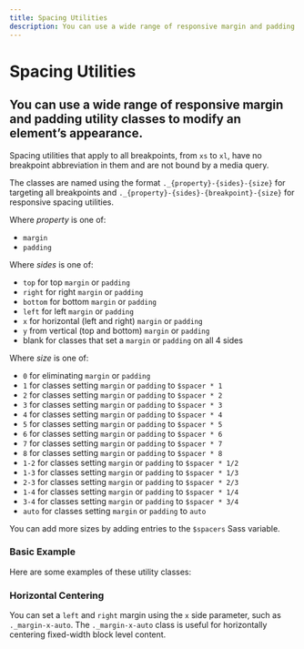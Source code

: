 ```yaml
---
title: Spacing Utilities
description: You can use a wide range of responsive margin and padding utility classes to modify an element’s appearance. 
---
```


<script setup>
import * as examples from './examples';
</script>

# Spacing Utilities

## You can use a wide range of responsive margin and padding utility classes to modify an element’s appearance. 

Spacing utilities that apply to all breakpoints, from `xs` to `xl`, have no breakpoint abbreviation in them and are not bound by a media query.

The classes are named using the format `._{property}-{sides}-{size}` for targeting all breakpoints and `._{property}-{sides}-{breakpoint}-{size}` for responsive spacing utilities.

Where *property* is one of:
- `margin`
- `padding`

Where *sides* is one of:
- `top` for top `margin` or `padding`
- `right` for right `margin` or `padding`
- `bottom` for bottom `margin` or `padding`
- `left` for left `margin` or `padding`
- `x` for horizontal (left and right) `margin` or `padding`
- `y` from vertical (top and bottom) `margin` or `padding`
- blank for classes that set a `margin` or `padding` on all 4 sides

Where *size* is one of:
- `0` for eliminating `margin` or `padding`
- `1` for classes setting `margin` or `padding` to `$spacer * 1`
- `2` for classes setting `margin` or `padding` to `$spacer * 2`
- `3` for classes setting `margin` or `padding` to `$spacer * 3`
- `4` for classes setting `margin` or `padding` to `$spacer * 4`
- `5` for classes setting `margin` or `padding` to `$spacer * 5`
- `6` for classes setting `margin` or `padding` to `$spacer * 6`
- `7` for classes setting `margin` or `padding` to `$spacer * 7`
- `8` for classes setting `margin` or `padding` to `$spacer * 8`
- `1-2` for classes setting `margin` or `padding` to `$spacer * 1/2`
- `1-3` for classes setting `margin` or `padding` to `$spacer * 1/3`
- `2-3` for classes setting `margin` or `padding` to `$spacer * 2/3`
- `1-4` for classes setting `margin` or `padding` to `$spacer * 1/4`
- `3-4` for classes setting `margin` or `padding` to `$spacer * 3/4`
- `auto` for classes setting `margin` or `padding` to `auto`

You can add more sizes by adding entries to the `$spacers` Sass variable.


### Basic Example
Here are some examples of these utility classes:

<example type="spacing -vertical" :component="examples.SpacingTopExample" :html="examples.SpacingTopExampleHTML"></example>

<example type="spacing -vertical" :component="examples.SpacingBottomExample" :html="examples.SpacingBottomExampleHTML"></example>

<example type="spacing" :component="examples.SpacingLeftExample" :html="examples.SpacingLeftExampleHTML"></example>

<example type="spacing" :component="examples.SpacingRightExample" :html="examples.SpacingRightExampleHTML"></example>

### Horizontal Centering
You can set a `left` and `right` margin using the `x` side parameter, such as `._margin-x-auto`. The `._margin-x-auto` class is useful for horizontally centering fixed-width block level content.

<example type="spacing" :component="examples.SpacingHorizontalCenterExample" :html="examples.SpacingHorizontalCenterExampleHTML"></example>
